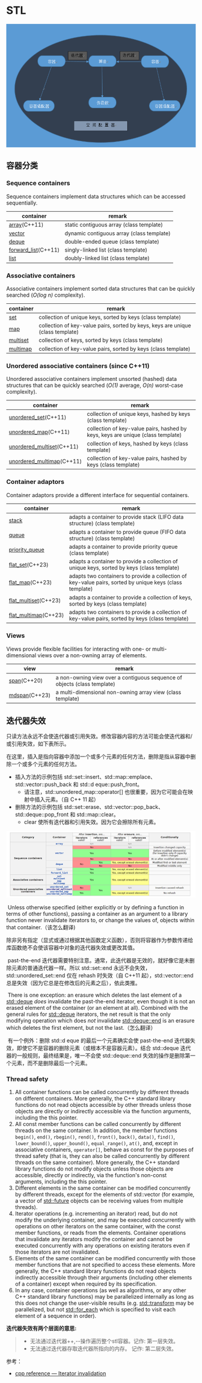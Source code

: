 # STL



![image-20230809234728122](images/STL/image-20230809234728122.png)

## 容器分类

### Sequence containers

Sequence containers implement data structures which can be accessed sequentially.

| container                                                    | remark                                    |
| ------------------------------------------------------------ | ----------------------------------------- |
| [array](https://en.cppreference.com/w/cpp/container/array)(C++11) | static contiguous array (class template)  |
| [vector](https://en.cppreference.com/w/cpp/container/vector) | dynamic contiguous array (class template) |
| [deque](https://en.cppreference.com/w/cpp/container/deque)   | double-ended queue (class template)       |
| [forward_list](https://en.cppreference.com/w/cpp/container/forward_list)(C++11) | singly-linked list (class template)       |
| [list](https://en.cppreference.com/w/cpp/container/list)     | doubly-linked list (class template)       |

### Associative containers

Associative containers implement sorted data structures that can be quickly searched (*O(log n)* complexity).

| container                                                    | remark                                                       |
| ------------------------------------------------------------ | ------------------------------------------------------------ |
| [set](https://en.cppreference.com/w/cpp/container/set)       | collection of unique keys, sorted by keys (class template)   |
| [map](https://en.cppreference.com/w/cpp/container/map)       | collection of key-value pairs, sorted by keys, keys are unique (class template) |
| [multiset](https://en.cppreference.com/w/cpp/container/multiset) | collection of keys, sorted by keys (class template)          |
| [multimap](https://en.cppreference.com/w/cpp/container/multimap) | collection of key-value pairs, sorted by keys (class template) |

### Unordered associative containers (since C++11)

Unordered associative containers implement unsorted (hashed) data structures that can be quickly searched (*O(1)* average, *O(n)* worst-case complexity).

| container                                                    | remark                                                       |
| ------------------------------------------------------------ | ------------------------------------------------------------ |
| [unordered_set](https://en.cppreference.com/w/cpp/container/unordered_set)(C++11) | collection of unique keys, hashed by keys (class template)   |
| [unordered_map](https://en.cppreference.com/w/cpp/container/unordered_map)(C++11) | collection of key-value pairs, hashed by keys, keys are unique (class template) |
| [unordered_multiset](https://en.cppreference.com/w/cpp/container/unordered_multiset)(C++11) | collection of keys, hashed by keys (class template)          |
| [unordered_multimap](https://en.cppreference.com/w/cpp/container/unordered_multimap)(C++11) | collection of key-value pairs, hashed by keys (class template) |

### Container adaptors

Container adaptors provide a different interface for sequential containers.

| container                                                    | remark                                                       |
| ------------------------------------------------------------ | ------------------------------------------------------------ |
| [stack](https://en.cppreference.com/w/cpp/container/stack)   | adapts a container to provide stack (LIFO data structure) (class template) |
| [queue](https://en.cppreference.com/w/cpp/container/queue)   | adapts a container to provide queue (FIFO data structure) (class template) |
| [priority_queue](https://en.cppreference.com/w/cpp/container/priority_queue) | adapts a container to provide priority queue (class template) |
| [flat_set](https://en.cppreference.com/w/cpp/container/flat_set)(C++23) | adapts a container to provide a collection of unique keys, sorted by keys (class template) |
| [flat_map](https://en.cppreference.com/w/cpp/container/flat_map)(C++23) | adapts two containers to provide a collection of key-value pairs, sorted by unique keys (class template) |
| [flat_multiset](https://en.cppreference.com/w/cpp/container/flat_multiset)(C++23) | adapts a container to provide a collection of keys, sorted by keys (class template) |
| [flat_multimap](https://en.cppreference.com/w/cpp/container/flat_multimap)(C++23) | adapts two containers to provide a collection of key-value pairs, sorted by keys (class template) |

### Views

Views provide flexible facilities for interacting with one- or multi-dimensional views over a non-owning array of elements.

| view                                                         | remark                                                       |
| ------------------------------------------------------------ | ------------------------------------------------------------ |
| [span](https://en.cppreference.com/w/cpp/container/span)(C++20) | a non-owning view over a contiguous sequence of objects (class template) |
| [mdspan](https://en.cppreference.com/w/cpp/container/mdspan)(C++23) | a multi-dimensional non-owning array view (class template)   |

## 迭代器失效

​		只读方法永远不会使迭代器或引用失效。修改容器内容的方法可能会使迭代器和/或引用失效，如下表所示。

在这里，插入是指向容器中添加一个或多个元素的任何方法，删除是指从容器中删除一个或多个元素的任何方法。

* 插入方法的示例包括 std::set::insert、std::map::emplace、std::vector::push_back 和 std::d eque::push_front。
  * 请注意，std::unordered_map::operator[] 也很重要，因为它可能会在映射中插入元素。（自 C++ 11 起）
* 删除方法的示例包括 std::set::erase、std::vector::pop_back、std::deque::pop_front 和 std::map::clear。
  * clear 使所有迭代器和引用失效。因为它会擦除所有元素。

![image-20240328134254460](images/STL/image-20240328134254460.png)

​		Unless otherwise specified (either explicitly or by defining a function in terms of other functions), passing a container as an argument to a library function never invalidate iterators to, or change the values of, objects within that container.（该怎么翻译)

​		除非另有指定（显式或通过根据其他函数定义函数），否则将容器作为参数传递给库函数绝不会使该容器中对象的迭代器失效或更改其值。

​		past-the-end 迭代器需要特别注意。通常，此迭代器是无效的，就好像它是未删除元素的普通迭代器一样。所以 std::set::end 永远不会失效，std::unordered_set::end 仅在 rehash 时失效（自 C++11 起），std::vector::end 总是失效（因为它总是在修改后的元素之后），依此类推。

​		There is one exception: an erasure which deletes the last element of a [std::deque](https://en.cppreference.com/w/cpp/container/deque) *does* invalidate the past-the-end iterator, even though it is not an erased element of the container (or an element at all). Combined with the general rules for [std::deque](https://en.cppreference.com/w/cpp/container/deque) iterators, the net result is that the only modifying operation which does *not* invalidate [std::deque::end](https://en.cppreference.com/w/cpp/container/deque/end) is an erasure which deletes the first element, but not the last.（怎么翻译）

​		有一个例外：删除 std::d eque 的最后一个元素确实会使 past-the-end 迭代器失效，即使它不是容器的删除元素（或根本不是容器元素）。结合 std::deque 迭代器的一般规则，最终结果是，唯一不会使 std::deque::end  失效的操作是删除第一个元素，而不是删除最后一个元素。

### Thread safety

1. All container functions can be called concurrently by different threads on different containers. More generally, the C++ standard library functions do not read objects accessible by other threads unless those objects are directly or indirectly accessible via the function arguments, including the this pointer.
2. All const member functions can be called concurrently by different threads on the same container. In addition, the member functions `begin()`, `end()`, `rbegin()`, `rend()`, `front()`, `back()`, `data()`, `find()`, `lower_bound()`, `upper_bound()`, `equal_range()`, `at()`, and, except in associative containers, `operator[]`, behave as const for the purposes of thread safety (that is, they can also be called concurrently by different threads on the same container). More generally, the C++ standard library functions do not modify objects unless those objects are accessible, directly or indirectly, via the function's non-const arguments, including the this pointer.
3. Different elements in the same container can be modified concurrently by different threads, except for the elements of std::vector<bool> (for example, a vector of [std::future](https://en.cppreference.com/w/cpp/thread/future) objects can be receiving values from multiple threads).
4. Iterator operations (e.g. incrementing an iterator) read, but do not modify the underlying container, and may be executed concurrently with operations on other iterators on the same container, with the const member functions, or reads from the elements. Container operations that invalidate any iterators modify the container and cannot be executed concurrently with any operations on existing iterators even if those iterators are not invalidated.
5. Elements of the same container can be modified concurrently with those member functions that are not specified to access these elements. More generally, the C++ standard library functions do not read objects indirectly accessible through their arguments (including other elements of a container) except when required by its specification.
6. In any case, container operations (as well as algorithms, or any other C++ standard library functions) may be parallelized internally as long as this does not change the user-visible results (e.g. [std::transform](https://en.cppreference.com/w/cpp/algorithm/transform) may be parallelized, but not [std::for_each](https://en.cppreference.com/w/cpp/algorithm/for_each) which is specified to visit each element of a sequence in order).



**迭代器失效有两个层面的意思:**

>* 无法通过迭代器++,--操作遍历整个stl容器。记作: 第一层失效。
>* 无法通过迭代器存取迭代器所指向的内存。 记作: 第二层失效。

参考：

* [cpp reference —  Iterator invalidation](https://en.cppreference.com/w/cpp/container)
